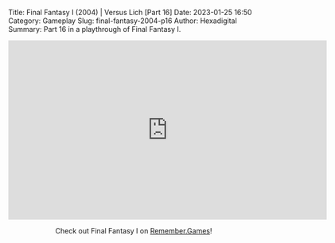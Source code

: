 Title: Final Fantasy I (2004) | Versus Lich [Part 16]
Date: 2023-01-25 16:50
Category: Gameplay
Slug: final-fantasy-2004-p16
Author: Hexadigital
Summary: Part 16 in a playthrough of Final Fantasy I.

<center><iframe src="https://www.youtube.com/embed/M4GYZAm4rc8?feature=oembed" allow="accelerometer; autoplay; encrypted-media; gyroscope; picture-in-picture" width="640" height="360" frameborder="0"></iframe>

Check out Final Fantasy I on [Remember.Games](https://remember.games/game/6866/final-fantasy-i-ii-dawn-of-souls/)!</center>

